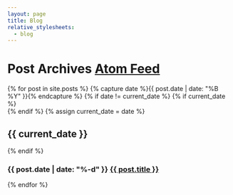 ```yaml
---
layout: page
title: Blog
relative_stylesheets:
  - blog
---
```

<h1 id="title">Post Archives <a href="{{ site.baseurl }}/feed.xml">Atom Feed</a></h1>

<div id="jekyll-needs-this-for-some-reason">
	<section>
	{% for post in site.posts %}
		{% capture date %}{{ post.date | date: "%B %Y" }}{% endcapture %}
		{% if date != current_date %}
			{% if current_date %}
				</section>
				<section>
			{% endif %}
			{% assign current_date = date %}
			<h2><time datetime="{{ post.date | date: "%Y-%m" }}">{{ current_date }}</time></h2>
		{% endif %}
		<h3>
			<time datetime="{{ post.date | date: "%d" }}">{{ post.date | date: "%-d" }}</time>
			<a href="{{ post.url }}">{{ post.title }}</a>
		</h3>
	{% endfor %}
	</section>
</div>
